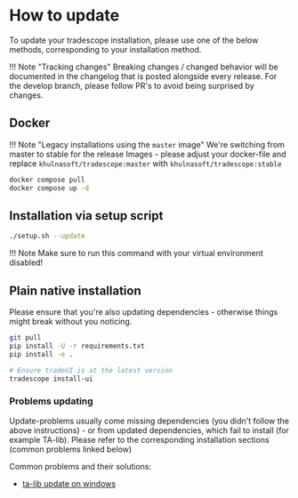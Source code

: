 # How to update

To update your tradescope installation, please use one of the below methods, corresponding to your installation method.

!!! Note "Tracking changes"
    Breaking changes / changed behavior will be documented in the changelog that is posted alongside every release.
    For the develop branch, please follow PR's to avoid being surprised by changes.

## Docker

!!! Note "Legacy installations using the `master` image"
    We're switching from master to stable for the release Images - please adjust your docker-file and replace `khulnasoft/tradescope:master` with `khulnasoft/tradescope:stable`

``` bash
docker compose pull
docker compose up -d
```

## Installation via setup script

``` bash
./setup.sh --update
```

!!! Note
    Make sure to run this command with your virtual environment disabled!

## Plain native installation

Please ensure that you're also updating dependencies - otherwise things might break without you noticing.

``` bash
git pull
pip install -U -r requirements.txt
pip install -e .

# Ensure tradeUI is at the latest version
tradescope install-ui 
```

### Problems updating

Update-problems usually come missing dependencies (you didn't follow the above instructions) - or from updated dependencies, which fail to install (for example TA-lib).
Please refer to the corresponding installation sections (common problems linked below)

Common problems and their solutions:

* [ta-lib update on windows](windows_installation.md#2-install-ta-lib)
